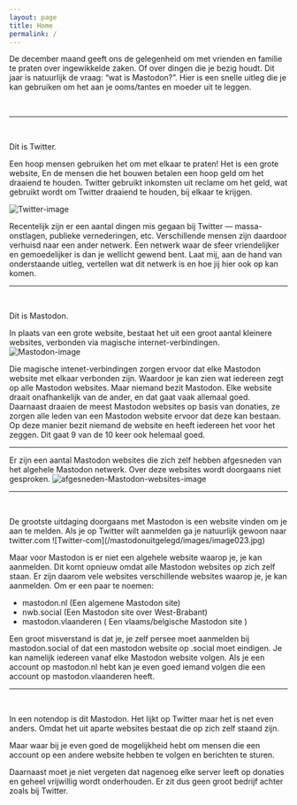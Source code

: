 ```yaml
---
layout: page
title: Home
permalink: /
---
```


De december maand geeft ons de gelegenheid om met vrienden en familie te praten over ingewikkelde zaken.
Of over dingen die je bezig houdt.
Dit jaar is natuurlijk de vraag: “wat is Mastodon?”.
Hier is een snelle uitleg die je kan gebruiken om het aan je ooms/tantes en moeder uit te leggen.
<p><br>
</p>

  
  
    
---
<p><br>
</p>

Dit is Twitter. 

Een hoop mensen gebruiken het om met elkaar te praten! 
Het is een grote website, En de mensen die het bouwen betalen een hoop geld om het draaiend te houden. 
Twitter gebruikt inkomsten uit reclame om het geld, wat gebruikt wordt om Twitter draaiend te houden, bij elkaar te krijgen.


![Twitter-image](/mastodonuitgelegd/images/image003.png)

Recentelijk zijn er een aantal dingen mis gegaan bij Twitter — massa-onstlagen, publieke vernederingen, etc.
Verschillende mensen zijn daardoor verhuisd naar een ander netwerk. Een netwerk waar de sfeer vriendelijker en gemoedelijker is dan je wellicht gewend bent.
Laat mij, aan de hand van onderstaande uitleg, vertellen wat dit netwerk is en hoe jij hier ook op kan komen.

---
<p><br>
</p>
Dit is Mastodon. 

In plaats van een grote website, bestaat het uit een groot aantal kleinere websites, verbonden via magische internet-verbindingen.
![Mastodon-image](/mastodonuitgelegd/images/image005.png)

Die magische intenet-verbindingen zorgen ervoor dat elke Mastodon website met elkaar verbonden zijn. Waardoor je kan zien wat iedereen zegt op alle Mastodon websites.
Maar niemand bezit Mastodon. Elke website draait onafhankelijk van de ander, en dat gaat vaak allemaal goed.
Daarnaast draaien de meest Mastodon websites op basis van donaties, ze zorgen alle leden van een Mastodon website ervoor dat deze kan bestaan. Op deze manier bezit niemand de website en heeft iedereen het voor het zeggen. Dit gaat 9 van de 10 keer ook helemaal goed.

---

Er zijn een aantal Mastodon websites die zich zelf hebben afgesneden van het algehele Mastodon netwerk.
Over deze websites wordt doorgaans niet gesproken. 
![afgesneden-Mastodon-websites-image](/mastodonuitgelegd/images/image022.jpg)

---
<p><br>
</p>
De grootste uitdaging doorgaans met Mastodon is een website vinden om je aan te melden.
Als je op Twitter wilt aanmelden ga je natuurlijk gewoon naar twitter.com
![Twitter-com](/mastodonuitgelegd/images/image023.jpg)

Maar voor Mastodon is er niet een algehele website waarop je, je kan aanmelden. Dit komt opnieuw omdat alle Mastodon websites op zich zelf staan.
Er zijn daarom vele websites verschillende websites waarop je, je kan aanmelden. Om er een paar te noemen:

- mastodon.nl (Een algemene Mastodon site)
- nwb.social (Een Mastodon site over West-Brabant)
- mastodon.vlaanderen ( Een vlaams/belgische Mastodon site )

Een groot misverstand is dat je, je zelf persee moet aanmelden bij mastodon.social of dat een mastodon website op .social moet eindigen.
Je kan namelijk iedereen vanaf elke Mastodon website volgen. Als je een account op mastodon.nl hebt kan je even goed iemand volgen die een account op mastodon.vlaanderen heeft.

---
<p><br>
</p>
In een notendop is dit Mastodon. Het lijkt op Twitter maar het is net even anders.
Omdat het uit aparte websites bestaat die op zich zelf staand zijn. 

<p>Maar waar bij je even goed de mogelijkheid hebt om mensen die een account op een andere website hebben te volgen en berichten te sturen. 
</p>
Daarnaast moet je niet vergeten dat nagenoeg elke server leeft op donaties en geheel vrijwillig wordt onderhouden. 
Er zit dus geen groot bedrijf achter zoals bij Twitter.
